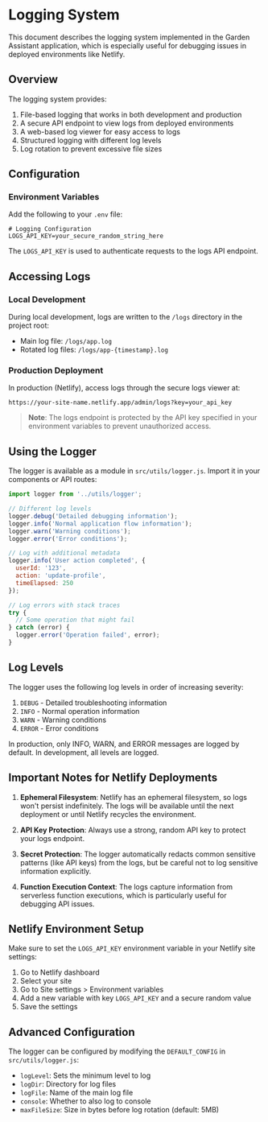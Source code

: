 # Logging System

This document describes the logging system implemented in the Garden Assistant application, which is especially useful for debugging issues in deployed environments like Netlify.

## Overview

The logging system provides:

1. File-based logging that works in both development and production
2. A secure API endpoint to view logs from deployed environments
3. A web-based log viewer for easy access to logs
4. Structured logging with different log levels
5. Log rotation to prevent excessive file sizes

## Configuration

### Environment Variables

Add the following to your `.env` file:

```
# Logging Configuration
LOGS_API_KEY=your_secure_random_string_here
```

The `LOGS_API_KEY` is used to authenticate requests to the logs API endpoint.

## Accessing Logs

### Local Development

During local development, logs are written to the `/logs` directory in the project root:

- Main log file: `/logs/app.log`
- Rotated log files: `/logs/app-{timestamp}.log`

### Production Deployment

In production (Netlify), access logs through the secure logs viewer at:

```
https://your-site-name.netlify.app/admin/logs?key=your_api_key
```

> **Note**: The logs endpoint is protected by the API key specified in your environment variables to prevent unauthorized access.

## Using the Logger

The logger is available as a module in `src/utils/logger.js`. Import it in your components or API routes:

```javascript
import logger from '../utils/logger';

// Different log levels
logger.debug('Detailed debugging information');
logger.info('Normal application flow information');
logger.warn('Warning conditions');
logger.error('Error conditions');

// Log with additional metadata
logger.info('User action completed', { 
  userId: '123', 
  action: 'update-profile',
  timeElapsed: 250
});

// Log errors with stack traces
try {
  // Some operation that might fail
} catch (error) {
  logger.error('Operation failed', error);
}
```

## Log Levels

The logger uses the following log levels in order of increasing severity:

1. `DEBUG` - Detailed troubleshooting information
2. `INFO` - Normal operation information
3. `WARN` - Warning conditions
4. `ERROR` - Error conditions

In production, only INFO, WARN, and ERROR messages are logged by default. In development, all levels are logged.

## Important Notes for Netlify Deployments

1. **Ephemeral Filesystem**: Netlify has an ephemeral filesystem, so logs won't persist indefinitely. The logs will be available until the next deployment or until Netlify recycles the environment.

2. **API Key Protection**: Always use a strong, random API key to protect your logs endpoint.

3. **Secret Protection**: The logger automatically redacts common sensitive patterns (like API keys) from the logs, but be careful not to log sensitive information explicitly.

4. **Function Execution Context**: The logs capture information from serverless function executions, which is particularly useful for debugging API issues.

## Netlify Environment Setup

Make sure to set the `LOGS_API_KEY` environment variable in your Netlify site settings:

1. Go to Netlify dashboard
2. Select your site
3. Go to Site settings > Environment variables
4. Add a new variable with key `LOGS_API_KEY` and a secure random value
5. Save the settings

## Advanced Configuration

The logger can be configured by modifying the `DEFAULT_CONFIG` in `src/utils/logger.js`:

- `logLevel`: Sets the minimum level to log
- `logDir`: Directory for log files
- `logFile`: Name of the main log file
- `console`: Whether to also log to console
- `maxFileSize`: Size in bytes before log rotation (default: 5MB)